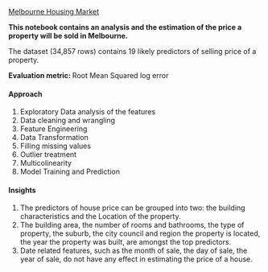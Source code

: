 
<a href="https://www.kaggle.com/anthonypino/melbourne-housing-market">Melbourne Housing Market</a>

<b> This notebook contains an analysis and the estimation of the price a property will be sold in Melbourne.</b>
<p>The dataset (34,857 rows) contains 19 likely predictors of selling price of a property.</p>


<strong>Evaluation metric: </strong> Root Mean Squared log error

#### Approach
1. Exploratory Data analysis of the features
2. Data cleaning and wrangling
3. Feature Engineering  
4. Data Transformation
5. Filling missing values
6. Outlier treatment
7. Multicolinearity
8. Model Training and Prediction

#### Insights
1. The predictors of house price can be grouped into two: the building characteristics and the Location of the property.
2. The building area, the number of rooms and bathrooms, the type of property, the suburb, the city council and region the property is located, the year the property was built, are amongst the top predictors.
3. Date related features, such as the month of sale, the day of sale, the year of sale, do not have any effect in estimating the price of a house.
